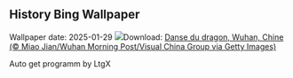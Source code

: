 ## History Bing Wallpaper
Wallpaper date: 2025-01-29
![](https://www.bing.com/th?id=OHR.LunarDragon_FR-FR2196981779_UHD.jpg&w=1000)Download: [Danse du dragon, Wuhan, Chine (© Miao Jian/Wuhan Morning Post/Visual China Group via Getty Images)](https://www.bing.com/th?id=OHR.LunarDragon_FR-FR2196981779_UHD.jpg)

Auto get programm by LtgX
